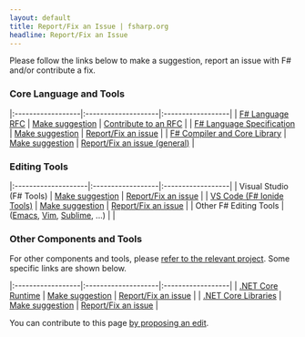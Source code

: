 ```yaml
---
layout: default
title: Report/Fix an Issue | fsharp.org
headline: Report/Fix an Issue
---
```


Please follow the links below to make a suggestion, report an issue with F# and/or contribute a fix.

### Core Language and Tools

|:------------------|:--------------------|:------------------|
| [F# Language RFC](https://github.com/fsharp/fslang-design/) |   [Make suggestion](https://github.com/fsharp/fslang-suggestions) |          [Contribute to an RFC](https://github.com/fsharp/fslang-design/)      |
| [F# Language Specification](/specs/language-spec/) |   [Make suggestion](https://github.com/fsharp/fslang-suggestions) |          [Report/Fix an issue](/specs/language-spec/)      |
| [F# Compiler and Core Library](https://github.com/dotnet/fsharp)   |                 [Make suggestion](https://github.com/fsharp/fslang-suggestions) | [Report/Fix an issue (general)](https://github.com/dotnet/fsharp/issues) |

### Editing Tools

|:--------------------|:------------------|:------------------|
| Visual Studio (F# Tools) | [Make suggestion](https://github.com/dotnet/fsharp)     | [Report/Fix an issue](https://github.com/dotnet/fsharp/issues) |
| [VS Code (F# Ionide Tools)](https://ionide.io/) | [Make suggestion](https://github.com/ionide/ionide-vscode-fsharp)     | [Report/Fix an issue](https://github.com/ionide/ionide-vscode-fsharp) |
| Other F# Editing Tools | ([Emacs](https://github.com/fsharp/emacs-fsharp-mode), [Vim](https://github.com/fsharp/vim-fsharp), [Sublime](https://github.com/fsharp/sublime-fsharp-package), ...) |      |


### Other Components and Tools

For other components and tools, please [refer to the relevant project](/community/projects). Some specific links are shown below.

|:------------------|:--------------------|:------------------|
| [.NET Core Runtime](https://dotnet.microsoft.com/)      |   [Make suggestion](https://github.com/dotnet/coreclr) |  [Report/Fix an issue](https://github.com/dotnet/coreclr) |
| [.NET Core Libraries](https://dotnet.microsoft.com/)      |    [Make suggestion](https://github.com/dotnet/corefx) |  [Report/Fix an issue](https://github.com/dotnet/corefx)  |



You can contribute to this page [by proposing an edit](https://github.com/fsharp/fsharp.org/edit/main/guides/engineering/issues.md).
